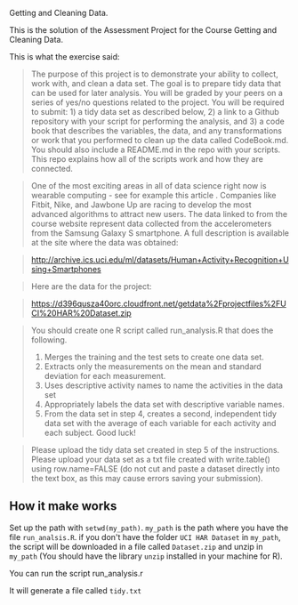 Getting and Cleaning Data.

This is the solution of the Assessment Project for the Course Getting and Cleaning Data.

This is what the exercise said:

>The purpose of this project is to demonstrate your ability to collect, work with, and clean a data set. The goal is to prepare tidy data that can be used for later analysis. You will be graded by your peers on a series of yes/no questions related to the project. You will be required to submit: 1) a tidy data set as described below, 2) a link to a Github repository with your script for performing the analysis, and 3) a code book that describes the variables, the data, and any transformations or work that you performed to clean up the data called CodeBook.md. You should also include a README.md in the repo with your scripts. This repo explains how all of the scripts work and how they are connected.  

>One of the most exciting areas in all of data science right now is wearable computing - see for example this article . Companies like Fitbit, Nike, and Jawbone Up are racing to develop the most advanced algorithms to attract new users. The data linked to from the course website represent data collected from the accelerometers from the Samsung Galaxy S smartphone. A full description is available at the site where the data was obtained: 

>http://archive.ics.uci.edu/ml/datasets/Human+Activity+Recognition+Using+Smartphones 

>Here are the data for the project: 

>https://d396qusza40orc.cloudfront.net/getdata%2Fprojectfiles%2FUCI%20HAR%20Dataset.zip 

> You should create one R script called run_analysis.R that does the following. 
> 1. Merges the training and the test sets to create one data set. 
> 2. Extracts only the measurements on the mean and standard deviation for each measurement.  
> 3. Uses descriptive activity names to name the activities in the data set 
> 4. Appropriately labels the data set with descriptive variable names.  
> 5. From the data set in step 4, creates a second, independent tidy data set with the average of each variable for each activity and each subject.
>Good luck!

>Please upload the tidy data set created in step 5 of the instructions. Please upload your data set as a txt file created with write.table() using row.name=FALSE (do not cut and paste a dataset directly into the text box, as this may cause errors saving your submission).

How it make works
-----------------

Set up the path with `setwd(my_path)`. `my_path` is the path where you have the file `run_analsis.R`. if you don't have the folder `UCI HAR Dataset` in `my_path`, the script will be downloaded in a file called `Dataset.zip` and unzip in `my_path` (You should have the library `unzip` installed in your machine for R).

You can run the script run_analysis.r

It will generate a file called `tidy.txt`